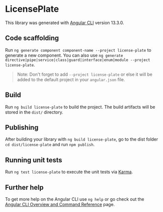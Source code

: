 # LicensePlate

This library was generated with [Angular CLI](https://github.com/angular/angular-cli) version 13.3.0.

## Code scaffolding

Run `ng generate component component-name --project license-plate` to generate a new component. You can also use `ng generate directive|pipe|service|class|guard|interface|enum|module --project license-plate`.
> Note: Don't forget to add `--project license-plate` or else it will be added to the default project in your `angular.json` file. 

## Build

Run `ng build license-plate` to build the project. The build artifacts will be stored in the `dist/` directory.

## Publishing

After building your library with `ng build license-plate`, go to the dist folder `cd dist/license-plate` and run `npm publish`.

## Running unit tests

Run `ng test license-plate` to execute the unit tests via [Karma](https://karma-runner.github.io).

## Further help

To get more help on the Angular CLI use `ng help` or go check out the [Angular CLI Overview and Command Reference](https://angular.io/cli) page.
